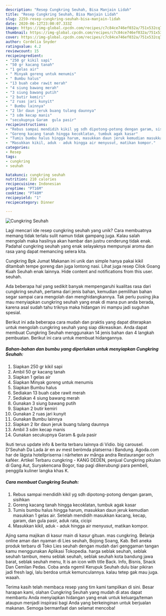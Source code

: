 ```yaml
---
description: "Resep Cungkring Seuhah, Bisa Manjain Lidah"
title: "Resep Cungkring Seuhah, Bisa Manjain Lidah"
slug: 2259-resep-cungkring-seuhah-bisa-manjain-lidah
date: 2020-06-12T23:00:07.333Z
image: https://img-global.cpcdn.com/recipes/c7c84ce746ef032a/751x532cq70/cungkring-seuhah-foto-resep-utama.jpg
thumbnail: https://img-global.cpcdn.com/recipes/c7c84ce746ef032a/751x532cq70/cungkring-seuhah-foto-resep-utama.jpg
cover: https://img-global.cpcdn.com/recipes/c7c84ce746ef032a/751x532cq70/cungkring-seuhah-foto-resep-utama.jpg
author: Cordelia Snyder
ratingvalue: 4.2
reviewcount: 15
recipeingredient:
- "250 gr kikil sapi"
- "50 gr kacang tanah"
- "1 gelas air"
- " Minyak goreng untuk menumis"
- " Bumbu halus"
- "13 buah cabe rawit merah"
- "4 siung bawang merah"
- "3 siung bawang putih"
- "2 butir kemiri"
- "2 ruas jari kunyit"
- " Bumbu lainnya"
- "2 lbr daun jeruk buang tulang daunnya"
- "3 sdm kecap manis"
- "secukupnya Garam  gula pasir"
recipeinstructions:
- "Rebus sampai mendidih kikil yg sdh dipotong-potong dengan garam, sisihkan"
- "Goreng kacang tanah hingga kecoklatan, tumbuk agak kasar"
- "Tumis bumbu halus hingga harum, masukkan daun jeruk kemudian masukkan 1 gelas air. Setelah mendidih masukkan kacang, kecap, garam, dan gula pasir, aduk rata, cicipi"
- "Masukkan kikil, aduk - aduk hingga air menyusut, matikan kompor."
categories:
- Resep
tags:
- cungkring
- seuhah

katakunci: cungkring seuhah 
nutrition: 210 calories
recipecuisine: Indonesian
preptime: "PT16M"
cooktime: "PT48M"
recipeyield: "1"
recipecategory: Dinner

---
```



![Cungkring Seuhah](https://img-global.cpcdn.com/recipes/c7c84ce746ef032a/751x532cq70/cungkring-seuhah-foto-resep-utama.jpg)

Lagi mencari ide resep cungkring seuhah yang unik? Cara membuatnya memang tidak terlalu sulit namun tidak gampang juga. Kalau salah mengolah maka hasilnya akan hambar dan justru cenderung tidak enak. Padahal cungkring seuhah yang enak selayaknya mempunyai aroma dan rasa yang dapat memancing selera kita.

Cungkring Bpk Jumat Makanan ini unik dan simple hanya pakai kikil ditambah tempe goreng dan juga lontong nasi. Lihat juga resep Cilok Goang Kuah Seuhah enak lainnya. Hide content and notifications from this user. seuhah.

Ada beberapa hal yang sedikit banyak mempengaruhi kualitas rasa dari cungkring seuhah, pertama dari jenis bahan, kemudian pemilihan bahan segar sampai cara mengolah dan menghidangkannya. Tak perlu pusing jika mau menyiapkan cungkring seuhah yang enak di mana pun anda berada, karena asal sudah tahu triknya maka hidangan ini mampu jadi suguhan spesial.


Berikut ini ada beberapa cara mudah dan praktis yang dapat diterapkan untuk mengolah cungkring seuhah yang siap dikreasikan. Anda dapat membuat Cungkring Seuhah menggunakan 14 jenis bahan dan 4 langkah pembuatan. Berikut ini cara untuk membuat hidangannya.

<!--inarticleads1-->

##### Bahan-bahan dan bumbu yang diperlukan untuk menyiapkan Cungkring Seuhah:

1. Siapkan 250 gr kikil sapi
1. Ambil 50 gr kacang tanah
1. Siapkan 1 gelas air
1. Siapkan  Minyak goreng untuk menumis
1. Siapkan  Bumbu halus
1. Sediakan 13 buah cabe rawit merah
1. Sediakan 4 siung bawang merah
1. Gunakan 3 siung bawang putih
1. Siapkan 2 butir kemiri
1. Gunakan 2 ruas jari kunyit
1. Gunakan  Bumbu lainnya
1. Siapkan 2 lbr daun jeruk buang tulang daunnya
1. Ambil 3 sdm kecap manis
1. Gunakan secukupnya Garam &amp; gula pasir


Ikuti terus update info &amp; berita terbaru lainnya di Vidio. big carousel. D&#39;Seuhah Da Lada är en av mest berömda platserna i Bandung. Agoda.com har de lägsta hotellpriserna i närheten av många andra Restauranger och kaféer. Artikel Terbaru cungkring - KANG DEDEN, penjual Cungkring pikulan di Gang Aut, Suryakencana Bogor, tiap pagi dikerubungi para pembeli, penggila kuliner langka khas K. 

<!--inarticleads2-->

##### Cara membuat Cungkring Seuhah:

1. Rebus sampai mendidih kikil yg sdh dipotong-potong dengan garam, sisihkan
1. Goreng kacang tanah hingga kecoklatan, tumbuk agak kasar
1. Tumis bumbu halus hingga harum, masukkan daun jeruk kemudian masukkan 1 gelas air. Setelah mendidih masukkan kacang, kecap, garam, dan gula pasir, aduk rata, cicipi
1. Masukkan kikil, aduk - aduk hingga air menyusut, matikan kompor.


Ajing sama majikan di kasur main di kasur gituan. mas cungkring. Belanja online aman dan nyaman di Lies seuhah, Bojong Soang, Kab. Beli aneka produk terbaru di Toko Lies seuhah dengan mudah dari genggaman tangan kamu menggunakan Aplikasi Tokopedia. harga seblak seuhah, seblak seuhah tambun, menu seblak seuhah, seblak seuhah kota bandung jawa barat, seblak seuhah menu, It is an icon with title Back. Info, Bisnis, Snack Dan Cemilan Pedas. Coba anda ngemil Kerupuk Seuhah dulu biar pikiran jadi fresh lagi, lalu berdoa untuk kemunculannya. kalau tetep gak mau juga. waaah. 

Terima kasih telah membaca resep yang tim kami tampilkan di sini. Besar harapan kami, olahan Cungkring Seuhah yang mudah di atas dapat membantu Anda menyiapkan hidangan yang enak untuk keluarga/teman ataupun menjadi inspirasi bagi Anda yang berkeinginan untuk berjualan makanan. Semoga bermanfaat dan selamat mencoba!

